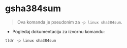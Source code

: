 # gsha384sum

> Ova komanda je pseudonim za `-p linux sha384sum`.

- Pogledaj dokumentaciju za izvornu komandu:

`tldr -p linux sha384sum`

